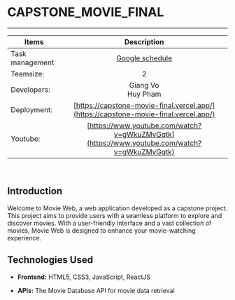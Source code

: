 # CAPSTONE_MOVIE_FINAL
<hr/>

| Items         | Description   |
| ------------- |:-------------:| 
| Task management|[Google schedule](https://docs.google.com/spreadsheets/d/1WxUh76PY9X62WQzEBlm7g19qdcAqzCMcvLxbMoqEBvc/edit?usp=sharing)|  
| Teamsize:     | 2     |  
| Developers:    | Giang Vo <br/> Huy Pham|  
| Deployment:   | [https://capstone-movie-final.vercel.app/](https://capstone-movie-final.vercel.app/)| 
| Youtube:      | [https://www.youtube.com/watch?v=gWkuZMvGqtk](https://www.youtube.com/watch?v=gWkuZMvGqtk)|  
<br/>

## Introduction

Welcome to Movie Web, a web application developed as a capstone project. This project aims to provide users with a seamless platform to explore and discover movies. With a user-friendly interface and a vast collection of movies, Movie Web is designed to enhance your movie-watching experience.
## Technologies Used

- **Frontend:** HTML5, CSS3, JavaScript, ReactJS

- **APIs:** The Movie Database API for movie data retrieval
